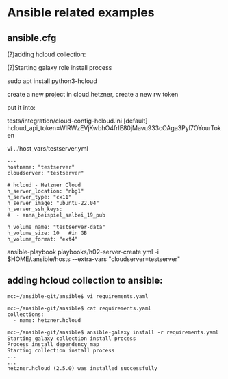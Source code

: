 # Ansible related examples

## ansible.cfg

(?)adding hcloud collection:

(?)Starting galaxy role install process


sudo apt install python3-hcloud


create a new project in cloud.hetzner, create a new rw token

put it into:

tests/integration/cloud-config-hcloud.ini
[default]
hcloud_api_token=WIRWzEVjKwbhO4frlE80jMavu933cOAga3Pyl7OYourToken



vi ../host_vars/testserver.yml

```
---
hostname: "testserver"
cloudserver: "testserver"

# hcloud - Hetzner Cloud
h_server_location: "nbg1"
h_server_type: "cx11"
h_server_image: "ubuntu-22.04"
h_server_ssh_keys:
#  - anna_beispiel_salbei_19_pub

h_volume_name: "testserver-data"
h_volume_size: 10   #in GB
h_volume_format: "ext4"

```
ansible-playbook playbooks/h02-server-create.yml -i $HOME/.ansible/hosts --extra-vars "cloudserver=testserver"


## adding hcloud collection to ansible:


```
mc:~/ansible-git/ansible$ vi requirements.yaml

mc:~/ansible-git/ansible$ cat requirements.yaml
collections:
  - name: hetzner.hcloud

mc:~/ansible-git/ansible$ ansible-galaxy install -r requirements.yaml
Starting galaxy collection install process
Process install dependency map
Starting collection install process
...
...
hetzner.hcloud (2.5.0) was installed successfully

```


